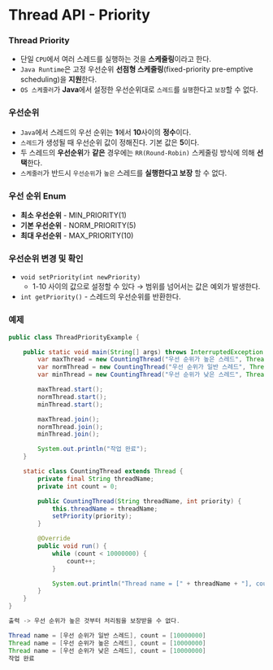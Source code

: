 # Thread API - Priority

### Thread Priority

- 단일 `CPU`에서 여러 스레드를 실행하는 것을 **스케줄링**이라고 한다.
- `Java Runtime`은 고정 우선순위 **선점형 스케줄링**(fixed-priority pre-emptive scheduling)을 **지원**한다.
- `OS 스케줄러`가 **Java**에서 설정한 우선순위대로 `스레드`를 `실행`한다고 `보장`할 수 없다.

### 우선순위

- `Java`에서 스레드의 우선 순위는 **1**에서 **10**사이의 **정수**이다.
- `스레드`가 생성될 때 우선순위 값이 정해진다. 기본 값은 **5**이다.
- 두 스레드의 **우선순위**가 **같은** 경우에는 `RR(Round-Robin)` 스케줄링 방식에 의해 **선택**한다.
- `스케줄러`가 반드시 `우선순위`가 `높은` 스레드를 **실행한다고 보장** 할 수 없다.

### 우선 순위 Enum

- **최소 우선순위** - MIN_PRIORITY(1)
- **기본 우선순위** - NORM_PRIORITY(5)
- **최대 우선순위** - MAX_PRIORITY(10)

### 우선순위 변경 및 확인

- `void setPriority(int newPriority)`
    - 1-10 사이의 값으로 설정할 수 있다 → 범위를 넘어서는 값은 예외가 발생한다.
- `int getPriority()` - 스레드의 우선순위를 반환한다.

### 예제

```java
public class ThreadPriorityExample {

    public static void main(String[] args) throws InterruptedException {
        var maxThread = new CountingThread("우선 순위가 높은 스레드", Thread.MAX_PRIORITY);
        var normThread = new CountingThread("우선 순위가 일반 스레드", Thread.NORM_PRIORITY);
        var minThread = new CountingThread("우선 순위가 낮은 스레드", Thread.MIN_PRIORITY);

        maxThread.start();
        normThread.start();
        minThread.start();

        maxThread.join();
        normThread.join();
        minThread.join();

        System.out.println("작업 완료");
    }

    static class CountingThread extends Thread {
        private final String threadName;
        private int count = 0;

        public CountingThread(String threadName, int priority) {
            this.threadName = threadName;
            setPriority(priority);
        }

        @Override
        public void run() {
            while (count < 10000000) {
                count++;
            }

            System.out.println("Thread name = [" + threadName + "], count = [" + count + "]");
        }
    }
}

출력 -> 우선 순위가 높은 것부터 처리됨을 보장받을 수 없다.

Thread name = [우선 순위가 일반 스레드], count = [10000000]
Thread name = [우선 순위가 높은 스레드], count = [10000000]
Thread name = [우선 순위가 낮은 스레드], count = [10000000]
작업 완료
```
